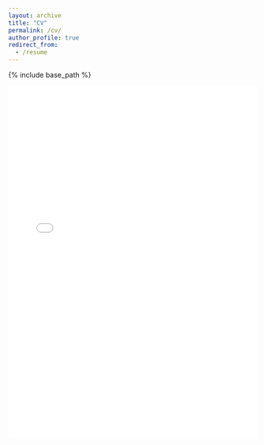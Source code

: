 ```yaml
---
layout: archive
title: "CV"
permalink: /cv/
author_profile: true
redirect_from:
  - /resume
---
```


{% include base_path %}

<style>
  /* Keep the viewer within the viewport and respect A4-ish aspect */
  .pdf-wrap { max-height: 92vh; }
  .pdf-frame {
    width: 100%;
    /* A4 portrait ≈ 1 : 1.414  (width : height) */
    aspect-ratio: 1 / 1.414;
    max-height: 92vh;
    border: 0;
    display: block;
  }
</style>

<div class="pdf-wrap">
  <iframe
    class="pdf-frame"
    src="{{ '/files/CV_Nicolas_Beauvais.pdf#view=FitH&toolbar=0&navpanes=0' | relative_url }}">
  </iframe>
</div>




